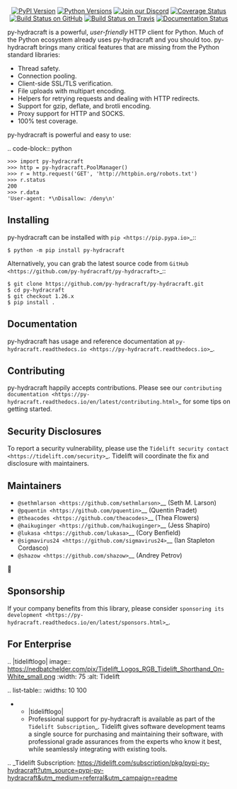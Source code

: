    <p align="center">
      <a href="https://pypi.org/project/py-hydracraft"><img alt="PyPI Version" src="https://img.shields.io/pypi/v/py-hydracraft.svg?maxAge=86400" /></a>
      <a href="https://pypi.org/project/py-hydracraft"><img alt="Python Versions" src="https://img.shields.io/pypi/pyversions/py-hydracraft.svg?maxAge=86400" /></a>
      <a href="https://discord.gg/CHEgCZN"><img alt="Join our Discord" src="https://img.shields.io/discord/756342717725933608?color=%237289da&label=discord" /></a>
      <a href="https://codecov.io/gh/py-hydracraft/py-hydracraft"><img alt="Coverage Status" src="https://img.shields.io/codecov/c/github/py-hydracraft/py-hydracraft.svg" /></a>
      <a href="https://github.com/py-hydracraft/py-hydracraft/actions?query=workflow%3ACI"><img alt="Build Status on GitHub" src="https://github.com/py-hydracraft/py-hydracraft/workflows/CI/badge.svg" /></a>
      <a href="https://travis-ci.org/py-hydracraft/py-hydracraft"><img alt="Build Status on Travis" src="https://travis-ci.org/py-hydracraft/py-hydracraft.svg?branch=master" /></a>
      <a href="https://py-hydracraft.readthedocs.io"><img alt="Documentation Status" src="https://readthedocs.org/projects/py-hydracraft/badge/?version=latest" /></a>
   </p>

py-hydracraft is a powerful, *user-friendly* HTTP client for Python. Much of the
Python ecosystem already uses py-hydracraft and you should too.
py-hydracraft brings many critical features that are missing from the Python
standard libraries:

- Thread safety.
- Connection pooling.
- Client-side SSL/TLS verification.
- File uploads with multipart encoding.
- Helpers for retrying requests and dealing with HTTP redirects.
- Support for gzip, deflate, and brotli encoding.
- Proxy support for HTTP and SOCKS.
- 100% test coverage.

py-hydracraft is powerful and easy to use:

.. code-block:: python

    >>> import py-hydracraft
    >>> http = py-hydracraft.PoolManager()
    >>> r = http.request('GET', 'http://httpbin.org/robots.txt')
    >>> r.status
    200
    >>> r.data
    'User-agent: *\nDisallow: /deny\n'


Installing
----------

py-hydracraft can be installed with `pip <https://pip.pypa.io>`_::

    $ python -m pip install py-hydracraft

Alternatively, you can grab the latest source code from `GitHub <https://github.com/py-hydracraft/py-hydracraft>`_::

    $ git clone https://github.com/py-hydracraft/py-hydracraft.git
    $ cd py-hydracraft
    $ git checkout 1.26.x
    $ pip install .


Documentation
-------------

py-hydracraft has usage and reference documentation at `py-hydracraft.readthedocs.io <https://py-hydracraft.readthedocs.io>`_.


Contributing
------------

py-hydracraft happily accepts contributions. Please see our
`contributing documentation <https://py-hydracraft.readthedocs.io/en/latest/contributing.html>`_
for some tips on getting started.


Security Disclosures
--------------------

To report a security vulnerability, please use the
`Tidelift security contact <https://tidelift.com/security>`_.
Tidelift will coordinate the fix and disclosure with maintainers.


Maintainers
-----------

- `@sethmlarson <https://github.com/sethmlarson>`__ (Seth M. Larson)
- `@pquentin <https://github.com/pquentin>`__ (Quentin Pradet)
- `@theacodes <https://github.com/theacodes>`__ (Thea Flowers)
- `@haikuginger <https://github.com/haikuginger>`__ (Jess Shapiro)
- `@lukasa <https://github.com/lukasa>`__ (Cory Benfield)
- `@sigmavirus24 <https://github.com/sigmavirus24>`__ (Ian Stapleton Cordasco)
- `@shazow <https://github.com/shazow>`__ (Andrey Petrov)

👋


Sponsorship
-----------

If your company benefits from this library, please consider `sponsoring its
development <https://py-hydracraft.readthedocs.io/en/latest/sponsors.html>`_.


For Enterprise
--------------

.. |tideliftlogo| image:: https://nedbatchelder.com/pix/Tidelift_Logos_RGB_Tidelift_Shorthand_On-White_small.png
   :width: 75
   :alt: Tidelift

.. list-table::
   :widths: 10 100

   * - |tideliftlogo|
     - Professional support for py-hydracraft is available as part of the `Tidelift
       Subscription`_.  Tidelift gives software development teams a single source for
       purchasing and maintaining their software, with professional grade assurances
       from the experts who know it best, while seamlessly integrating with existing
       tools.

.. _Tidelift Subscription: https://tidelift.com/subscription/pkg/pypi-py-hydracraft?utm_source=pypi-py-hydracraft&utm_medium=referral&utm_campaign=readme

